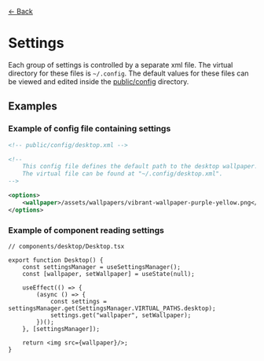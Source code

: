 [← Back](../README.md)

# Settings

Each group of settings is controlled by a separate xml file. The virtual directory for these files is `~/.config`. The default values for these files can be viewed and edited inside the [public/config](../../../public/config/) directory.

## Examples

### Example of config file containing settings

```xml
<!-- public/config/desktop.xml -->

<!--
	This config file defines the default path to the desktop wallpaper.
 	The virtual file can be found at "~/.config/desktop.xml".
-->

<options>
	<wallpaper>/assets/wallpapers/vibrant-wallpaper-purple-yellow.png</wallpaper>
</options>
```

### Example of component reading settings

```tsx
// components/desktop/Desktop.tsx

export function Desktop() {
	const settingsManager = useSettingsManager();
	const [wallpaper, setWallpaper] = useState(null);

	useEffect(() => {
		(async () => {
			const settings = settingsManager.get(SettingsManager.VIRTUAL_PATHS.desktop);
			settings.get("wallpaper", setWallpaper);
		})();
	}, [settingsManager]);

	return <img src={wallpaper}/>;
}
```